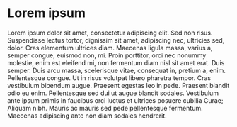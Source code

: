 # Lorem ipsum

Lorem ipsum dolor sit amet, consectetur adipiscing elit. Sed non risus. Suspendisse lectus tortor, dignissim sit amet, adipiscing nec, ultricies sed, dolor.
Cras elementum ultrices diam. Maecenas ligula massa, varius a, semper congue, euismod non, mi.
Proin porttitor, orci nec nonummy molestie, enim est eleifend mi, non fermentum diam nisl sit amet erat.
Duis semper. Duis arcu massa, scelerisque vitae, consequat in, pretium a, enim. Pellentesque congue. Ut in risus volutpat libero pharetra tempor.
Cras vestibulum bibendum augue. Praesent egestas leo in pede. Praesent blandit odio eu enim. Pellentesque sed dui ut augue blandit sodales.
Vestibulum ante ipsum primis in faucibus orci luctus et ultrices posuere cubilia Curae; Aliquam nibh.
Mauris ac mauris sed pede pellentesque fermentum. Maecenas adipiscing ante non diam sodales hendrerit.